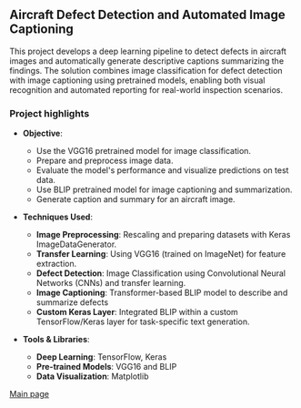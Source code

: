 ## Aircraft Defect Detection and Automated Image Captioning

This project develops a deep learning pipeline to detect defects in aircraft images and automatically generate descriptive captions summarizing the findings. The solution combines image classification for defect detection with image captioning using pretrained models, enabling both visual recognition and automated reporting for real-world inspection scenarios.


### Project highlights
- **Objective**:
	- Use the VGG16 pretrained model for image classification.
	- Prepare and preprocess image data.
	- Evaluate the model's performance and visualize predictions on test data.
	- Use BLIP pretrained model for image captioning and summarization.
	- Generate caption and summary for an aircraft image.

- **Techniques Used**:
	- **Image Preprocessing**: Rescaling and preparing datasets with Keras ImageDataGenerator.
	- **Transfer Learning**: Using VGG16 (trained on ImageNet) for feature extraction.
	- **Defect Detection**: Image Classification using Convolutional Neural Networks (CNNs) and transfer learning.
	- **Image Captioning**: Transformer-based BLIP model to describe and summarize defects
	- **Custom Keras Layer**: Integrated BLIP within a custom TensorFlow/Keras layer for task-specific text generation.

- **Tools & Libraries**:
	- **Deep Learning**: TensorFlow, Keras
	- **Pre-trained Models**: VGG16 and BLIP
	- **Data Visualization**: Matplotlib


[Main page](/)